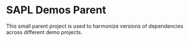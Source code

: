 # SAPL Demos Parent

This small parent project is used to harmonize versions of dependencies across different demo projects.